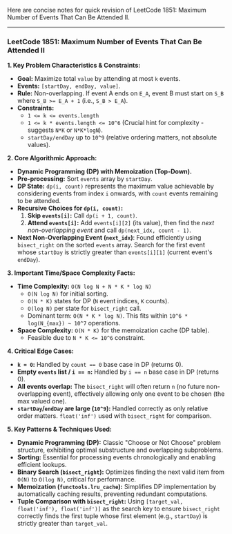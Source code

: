 Here are concise notes for quick revision of LeetCode 1851: Maximum Number of Events That Can Be Attended II.

---

### LeetCode 1851: Maximum Number of Events That Can Be Attended II

**1. Key Problem Characteristics & Constraints:**
*   **Goal:** Maximize total `value` by attending at most `k` events.
*   **Events:** `[startDay, endDay, value]`.
*   **Rule:** Non-overlapping. If event A ends on `E_A`, event B must start on `S_B` where `S_B >= E_A + 1` (i.e., `S_B > E_A`).
*   **Constraints:**
    *   `1 <= k <= events.length`
    *   `1 <= k * events.length <= 10^6` (Crucial hint for complexity - suggests `N*K` or `N*K*logN`).
    *   `startDay/endDay` up to `10^9` (relative ordering matters, not absolute values).

**2. Core Algorithmic Approach:**
*   **Dynamic Programming (DP) with Memoization (Top-Down).**
*   **Pre-processing:** Sort `events` array by `startDay`.
*   **DP State:** `dp(i, count)` represents the maximum value achievable by considering events from index `i` onwards, with `count` events remaining to be attended.
*   **Recursive Choices for `dp(i, count)`:**
    1.  **Skip `events[i]`:** Call `dp(i + 1, count)`.
    2.  **Attend `events[i]`:** Add `events[i][2]` (its value), then find the *next non-overlapping event* and call `dp(next_idx, count - 1)`.
*   **Next Non-Overlapping Event (`next_idx`)**: Found efficiently using `bisect_right` on the sorted `events` array. Search for the first event whose `startDay` is strictly greater than `events[i][1]` (current event's `endDay`).

**3. Important Time/Space Complexity Facts:**
*   **Time Complexity:** `O(N log N + N * K * log N)`
    *   `O(N log N)` for initial sorting.
    *   `O(N * K)` states for DP (`N` event indices, `K` counts).
    *   `O(log N)` per state for `bisect_right` call.
    *   Dominant term: `O(N * K * log N)`. This fits within `10^6 * log(N_{max}) ~ 10^7` operations.
*   **Space Complexity:** `O(N * K)` for the memoization cache (DP table).
    *   Feasible due to `N * K <= 10^6` constraint.

**4. Critical Edge Cases:**
*   **`k = 0`:** Handled by `count == 0` base case in DP (returns 0).
*   **Empty `events` list / `i == n`:** Handled by `i == n` base case in DP (returns 0).
*   **All events overlap:** The `bisect_right` will often return `n` (no future non-overlapping event), effectively allowing only one event to be chosen (the max valued one).
*   **`startDay`/`endDay` are large (`10^9`):** Handled correctly as only relative order matters. `float('inf')` used with `bisect_right` for comparison.

**5. Key Patterns & Techniques Used:**
*   **Dynamic Programming (DP):** Classic "Choose or Not Choose" problem structure, exhibiting optimal substructure and overlapping subproblems.
*   **Sorting:** Essential for processing events chronologically and enabling efficient lookups.
*   **Binary Search (`bisect_right`):** Optimizes finding the next valid item from `O(N)` to `O(log N)`, critical for performance.
*   **Memoization (`functools.lru_cache`):** Simplifies DP implementation by automatically caching results, preventing redundant computations.
*   **Tuple Comparison with `bisect_right`:** Using `[target_val, float('inf'), float('inf')]` as the search key to ensure `bisect_right` correctly finds the first tuple whose first element (e.g., `startDay`) is strictly greater than `target_val`.